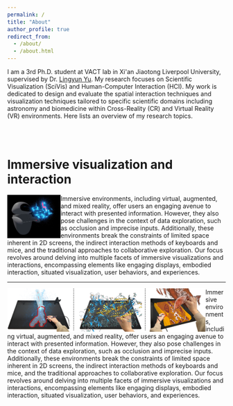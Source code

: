 ```yaml
---
permalink: /
title: "About"
author_profile: true
redirect_from: 
  - /about/
  - /about.html
---
```




I am a 3rd Ph.D. student at VACT lab in Xi'an Jiaotong Liverpool University, supervised by Dr. [Lingyun Yu](https://yulingyun.com/). My research focuses on Scientific Visualization (SciVis) and Human-Computer Interaction (HCI). My work is dedicated to design and evaluate the spatial interaction techniques and visualization techniques tailored to specific scientific domains including astronomy and biomedicine within Cross-Reality (CR) and Virtual Reality (VR) environments. Here lists an overview of my research topics.

<br>
<br>

Immersive visualization and interaction
======


<div class="img"><img class="img_responsive" src="https://raw.githubusercontent.com/LixiangZhao98/asset/master/Publications/Figures/Immersive visualization and interaction.png" style="border:1px solid black width:200px;height:100px;" alt="MeTACAST.png" align="left">
</div>
  <div class="text">
   Immersive environments, including virtual, augmented, and mixed reality, offer users an engaging avenue to interact with presented information. However, they also pose challenges in the context of data exploration, such as occlusion and imprecise inputs. Additionally, these environments break the constraints of limited space inherent in 2D screens, the indirect interaction methods of keyboards and mice, and the traditional approaches to collaborative exploration. Our focus revolves around delving into multiple facets of immersive visualizations and interactions, encompassing elements like engaging displays, embodied interaction, situated visualization, user behaviors, and experiences.
    </div> 
  </div>

<hr>

<div class="img"><img class="img_responsive" src="https://raw.githubusercontent.com/LixiangZhao98/asset/master/Publications/Figures/Cross-reality.png" style="border:1px solid black width:200px;height:100px;" alt="MeTACAST.png" align="left">
</div>
  <div class="text">
   Immersive environments, including virtual, augmented, and mixed reality, offer users an engaging avenue to interact with presented information. However, they also pose challenges in the context of data exploration, such as occlusion and imprecise inputs. Additionally, these environments break the constraints of limited space inherent in 2D screens, the indirect interaction methods of keyboards and mice, and the traditional approaches to collaborative exploration. Our focus revolves around delving into multiple facets of immersive visualizations and interactions, encompassing elements like engaging displays, embodied interaction, situated visualization, user behaviors, and experiences.
    </div> 
  </div>

